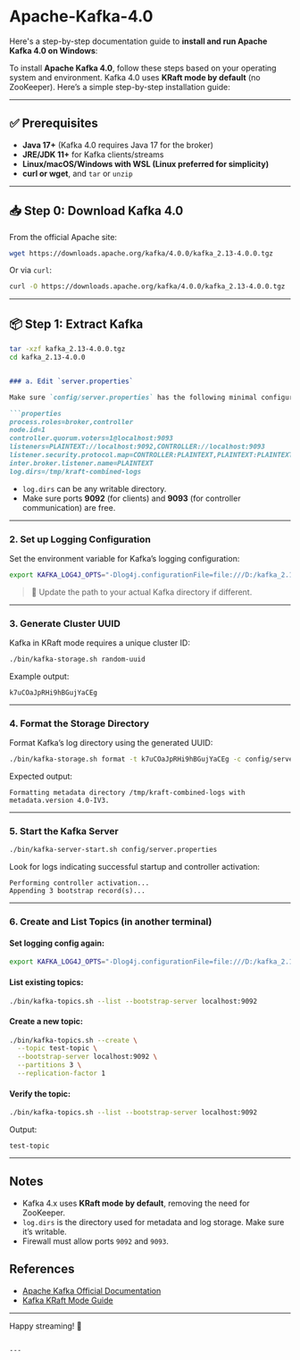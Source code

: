 # Apache-Kafka-4.0
Here's a step-by-step documentation guide to **install and run Apache Kafka 4.0 on Windows**:

To install **Apache Kafka 4.0**, follow these steps based on your operating system and environment. Kafka 4.0 uses **KRaft mode by default** (no ZooKeeper). Here’s a simple step-by-step installation guide:

---

## ✅ Prerequisites

* **Java 17+** (Kafka 4.0 requires Java 17 for the broker)
* **JRE/JDK 11+** for Kafka clients/streams
* **Linux/macOS/Windows with WSL (Linux preferred for simplicity)**
* **curl or wget**, and `tar` or `unzip`

---

## 📥 Step 0: Download Kafka 4.0

From the official Apache site:

```bash
wget https://downloads.apache.org/kafka/4.0.0/kafka_2.13-4.0.0.tgz
```

Or via `curl`:

```bash
curl -O https://downloads.apache.org/kafka/4.0.0/kafka_2.13-4.0.0.tgz
```

---

## 📦 Step 1: Extract Kafka

```bash
tar -xzf kafka_2.13-4.0.0.tgz
cd kafka_2.13-4.0.0
```

````markdown

### a. Edit `server.properties`

Make sure `config/server.properties` has the following minimal configuration for **KRaft mode**:

```properties
process.roles=broker,controller
node.id=1
controller.quorum.voters=1@localhost:9093
listeners=PLAINTEXT://localhost:9092,CONTROLLER://localhost:9093
listener.security.protocol.map=CONTROLLER:PLAINTEXT,PLAINTEXT:PLAINTEXT
inter.broker.listener.name=PLAINTEXT
log.dirs=/tmp/kraft-combined-logs
````

* `log.dirs` can be any writable directory.
* Make sure ports **9092** (for clients) and **9093** (for controller communication) are free.

---

### 2. Set up Logging Configuration

Set the environment variable for Kafka’s logging configuration:

```bash
export KAFKA_LOG4J_OPTS="-Dlog4j.configurationFile=file:///D:/kafka_2.13-4.0.0/config/tools-log4j2.yaml"
```

> 📝 Update the path to your actual Kafka directory if different.

---

### 3. Generate Cluster UUID

Kafka in KRaft mode requires a unique cluster ID:

```bash
./bin/kafka-storage.sh random-uuid
```

Example output:

```
k7uCOaJpRHi9hBGujYaCEg
```

---

### 4. Format the Storage Directory

Format Kafka’s log directory using the generated UUID:

```bash
./bin/kafka-storage.sh format -t k7uCOaJpRHi9hBGujYaCEg -c config/server.properties
```

Expected output:

```
Formatting metadata directory /tmp/kraft-combined-logs with metadata.version 4.0-IV3.
```

---

### 5. Start the Kafka Server

```bash
./bin/kafka-server-start.sh config/server.properties
```

Look for logs indicating successful startup and controller activation:

```
Performing controller activation...
Appending 3 bootstrap record(s)...
```

---

### 6. Create and List Topics (in another terminal)

#### Set logging config again:

```bash
export KAFKA_LOG4J_OPTS="-Dlog4j.configurationFile=file:///D:/kafka_2.13-4.0.0/config/tools-log4j2.yaml"
```

#### List existing topics:

```bash
./bin/kafka-topics.sh --list --bootstrap-server localhost:9092
```

#### Create a new topic:

```bash
./bin/kafka-topics.sh --create \
  --topic test-topic \
  --bootstrap-server localhost:9092 \
  --partitions 3 \
  --replication-factor 1
```

#### Verify the topic:

```bash
./bin/kafka-topics.sh --list --bootstrap-server localhost:9092
```

Output:

```
test-topic
```

---

## Notes

* Kafka 4.x uses **KRaft mode by default**, removing the need for ZooKeeper.
* `log.dirs` is the directory used for metadata and log storage. Make sure it’s writable.
* Firewall must allow ports `9092` and `9093`.

## References

* [Apache Kafka Official Documentation](https://kafka.apache.org/documentation/)
* [Kafka KRaft Mode Guide](https://kafka.apache.org/documentation/#kraft)

---

Happy streaming! 🚀

```

---

```

